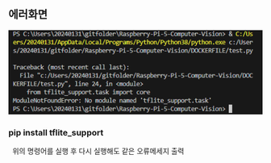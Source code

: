 ## 에러화면

![errorimage](https://github.com/nayeongjun/Raspberry-Pi-5-Computer-Vision/blob/main/DOCKERFILE/tflite_support.task%20%EC%97%90%EB%9F%AC.PNG)

### pip install tflite_support
&nbsp;&nbsp;위의 명령어를 실행 후 다시 실행해도 같은 오류메세지 출력
